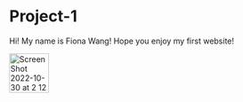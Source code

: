 # Project-1
Hi! My name is Fiona Wang!
Hope you enjoy my first website!






<img width="71" alt="Screen Shot 2022-10-30 at 2 12 27 PM" src="https://user-images.githubusercontent.com/115951393/198897268-0141bf19-254c-461a-b773-6a50265156d1.png">
